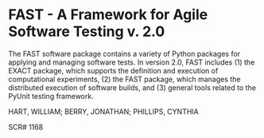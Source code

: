 # FAST - A Framework for Agile Software Testing v. 2.0

The FAST software package contains a variety of Python packages for applying and managing software tests. In version 2.0, FAST includes (1) the EXACT package, which supports the definition and execution of computational experiments, (2) the FAST package, which manages the distributed execution of software builds, and (3) general tools related to the PyUnit testing framework.

HART, WILLIAM; BERRY, JONATHAN; PHILLIPS, CYNTHIA

SCR# 1168
